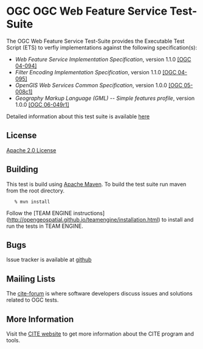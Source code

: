 # OGC OGC Web Feature Service Test-Suite

The OGC Web Feature Service Test-Suite provides the Executable Test Script (ETS) to verfiy implementations against the following specification(s):

  * _Web Feature Service Implementation Specification_, version 1.1.0 [[OGC 04-094]](https://portal.opengeospatial.org/files/?artifact_id=8339)
  * _Filter Encoding Implementation Specification_, version 1.1.0 [[OGC 04-095]](http://portal.opengeospatial.org/files/?artifact_id=8340)
  * _OpenGIS Web Services Common Specification_, version 1.0.0 [[OGC 05-008c1]](https://portal.opengeospatial.org/files/?artifact_id=8798)
  * _Geography Markup Language (GML) -- Simple features profile_, version 1.0.0 [[OGC 06-049r1]](http://portal.opengeospatial.org/files/?artifact_id=15201)

Detailed information about this test suite is available [here](http://opengeospatial.github.io/ets-wfs11/)

## License

[Apache 2.0 License](LICENSE.md)

     
## Building

This test is build using [Apache Maven](http://maven.apache.org/). To 
build the test suite run maven from the root directory.
```
   % mvn install
```   

Follow the [TEAM ENGINE instructions] (http://opengeospatial.github.io/teamengine/installation.html) to install and run the tests in TEAM ENGINE.     

## Bugs

Issue tracker is available at [github](https://github.com/opengeospatial/ets-wfs11/issues)

## Mailing Lists

The [cite-forum](http://cite.opengeospatial.org/forum) is where software developers discuss issues and solutions related to OGC tests. 

## More Information

Visit the [CITE website](http://cite.opengeospatial.org/) to get more information about the CITE program and tools.

